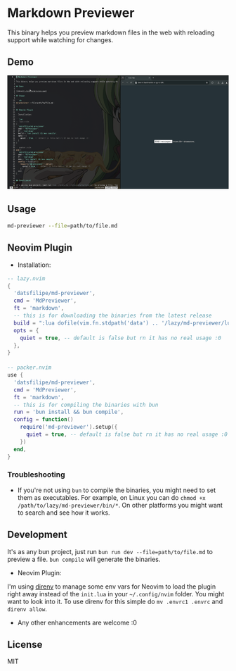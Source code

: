 # Markdown Previewer

This binary helps you preview markdown files in the web with reloading support while watching for changes.

## Demo

![demo](./assets/preview.gif)

## Usage

```sh
md-previewer --file=path/to/file.md
```

## Neovim Plugin

- Installation:

```lua
-- lazy.nvim
{
  'datsfilipe/md-previewer',
  cmd = 'MdPreviewer',
  ft = 'markdown',
  -- this is for downloading the binaries from the latest release
  build = ":lua dofile(vim.fn.stdpath('data') .. '/lazy/md-previewer/lua/build.lua')",
  opts = {
    quiet = true, -- default is false but rn it has no real usage :0
  },
}

-- packer.nvim
use {
  'datsfilipe/md-previewer',
  cmd = 'MdPreviewer',
  ft = 'markdown',
  -- this is for compiling the binaries with bun
  run = 'bun install && bun compile',
  config = function()
    require('md-previewer').setup({
      quiet = true, -- default is false but rn it has no real usage :0
    })
  end,
}
```

### Troubleshooting

- If you're not using `bun` to compile the binaries, you might need to set them as executables. For example, on Linux you can do `chmod +x /path/to/lazy/md-previewer/bin/*`. On other platforms you might want to search and see how it works.

## Development

It's as any bun project, just run `bun run dev --file=path/to/file.md` to preview a file. `bun compile` will generate the binaries.

- Neovim Plugin:

I'm using [direnv](https://direnv.net/) to manage some env vars for Neovim to load the plugin right away instead of the `init.lua` in your `~/.config/nvim` folder. You might want to look into it. To use direnv for this simple do `mv .envrc1 .envrc` and `direnv allow`.

- Any other enhancements are welcome :0

## License

MIT
